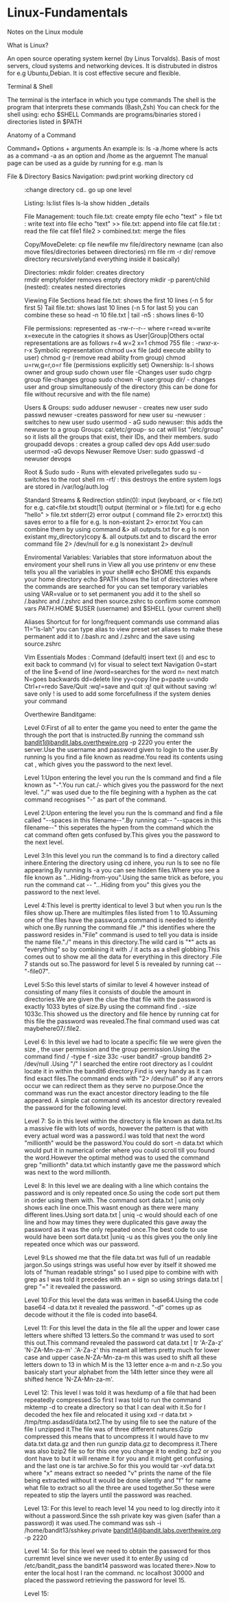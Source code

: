 # Linux-Fundamentals
Notes on the Linux module

What is Linux?

An open source operating system kernel (by Linus Torvalds).
Basis of most servers, cloud systems and networking devices.
It is distrubuted in distros for e.g Ubuntu,Debian.
It is cost effective secure and flexible.

Terminal & Shell

The terminal is the interface in which you type commands
The shell is the program that interprets these commands (Bash,Zsh)
You can check for the shell using: echo $SHELL
Commands are programs/binaries stored i directories listed in $PATH

Anatomy of a Command

Command+ Options + arguments
An example is: ls -a /home
where ls acts as a command -a as an option and /home as the arguemnt
The manual page can be used as a guide by running for e.g. man ls

File & Directory Basics
Navigation:
pwd:print working directory
cd <dir>:change directory
cd.. go up one level

Listing:
ls:list files
ls-la show hidden _details 

File Management:
touch file.txt: create empty file
echo "text" > file txt : write text into file
echo "text" >> file.txt: append into file
cat file.txt : read the file
cat file1 file2 > combined.txt: merge the files

Copy/MoveDelete:
cp file newfile
mv file/directory newname (can also move files/directories between directories)
rm file
rm -r dir/ remove directory recursively(and everything inside it basically)

Directories:
mkdir folder: creates directory    
rmdir emptyfolder removes empty directory
mkdir -p parent/child (nested): creates nested directories 

Viewing File Sections
head file.txt: shows the first 10 lines (-n 5 for first 5)
Tail file.txt: shows last 10 lines (-n 5 for last 5)
you can combine these so head -n 10 file.txt | tail -n5 : shows lines 6-10

File permissions:
represented as -rw-r--r--
where r=read w=write x=execute
in the catogries it shows as User|Group|Others
octal representations are as follows r=4 w=2 x=1
chmod 755 file : -rwxr-x-r-x
Symbolic representation chmod u+x file (add execute ability to user)
chmod g-r (remove read ability from group)
chmod u=rw,g=r,o=r file (permissions explicitly set)
Ownership:
ls-l shows owner and group
sudo chown user file -Changes user
sudo chgrp group file-changes group
sudo chown -R user:group dir/ - changes user and group simultaneously of the directory (this can be done for file without recursive and with the file name)

Users & Groups:
sudo adduser newuser - creates new user
sudo passwd newuser -creates password for new user
su -newuser : switches to new user
sudo usermod - aG sudo newuser: this adds the newuser to a group
Groups:
cat/etc/group- so cat will list  "/etc/group" so it lists all the groups that exist, their IDs, and their members.
sudo groupadd devops : creates a group called dev ops
Add user:sudo usermod -aG devops Newuser
Remove User: sudo gpasswd -d newuser devops

Root & Sudo
sudo <command> - Runs with elevated privellegates
sudo su - switches to the root shell
rm -rf/ : this destroys the entire system
logs are stored in /var/log/auth.log

Standard Streams & Redirection
stdin(0): input (keyboard, or < file.txt) for e.g. cat<file.txt 
stoudt(1) output (terminal or > file.txt) for e.g echo "hello" > file.txt
stderr(2) error output ( command file 2> error.txt) this saves error to a file  for e.g. ls non-existant 2> error.txt
You can combine them by using command  &> all outputs.txt for e.g ls non existant my_directory)copy &. all outputs.txt
and to discard the error command file 2> /dev/null for e.g ls nonexistant 2> dev/null

Enviromental Variables: Variables that store informatuon about the enviroment your shell runs in
View all you use printenv or env these tells you all the variables in your shell#
echo $HOME  this expands your home directory
echo $PATH shows the list of directories where the commands are searched for
you can set temporary variables using VAR=value
or to set permanent you add it to the shell so /.bashrc and /.zshrc and then source.zshrc to confirm 
some common vars $PATH .$HOME $USER (username) and $SHELL (your current shell)


Aliases
Shortcut for for long/frequent commands
use command alias 11="ls-lah"
you can type alias to view preset set aliases
to make these permanent add it  to /.bash.rc and /.zshrc  and the save using source.zshrc

Vim Essentials
Modes : Command (default) insert text (i) and esc to exit back to command (v) for visual to select text
Navigation
0=start of the line
$=end of line
/word=searches for the word
n= next match N=goes backwards
dd=delete line
yy=copy line
p=paste
u=undo
Ctrl+r=redo
Save/Quit
:wq!=save and quit
:q! quit without saving
:w! save only
! is used to add some forcefullness if the system denies your command


Overthewire Banditgame:

Level 0:First of all to enter the game you need to enter the game the through the port that is instructed.By running the command ssh bandit1@bandit.labs.overthewire.org -p 2220 you enter the server.Use the username and password given to login to the user.By running ls you find a file known as readme.You read its contents using cat , which gives you the password to the next level.

Level 1:Upon entering the level you run the ls command and find a file known as "-".You run cat./- which gives you the password for the next level. "./" was used due to the file begining with a hyphen as the cat command recognises "-" as part of the command.

Level 2:Upon entering the level you run the ls command and find a file called "--spaces in this filename--".By running cat-- "--spaces in this filename--" this seperates the hypen from the command which the cat command often gets confused by.This gives you the password to the next level.

Level 3:In this level you run the command ls to find a directory called inhere.Entering the directory using cd inhere, you run ls to see no file appearing.By running ls -a you can see hidden files.Where you see a file known as "...Hiding-from-you".Using the same trick as before, you run the command cat -- "...Hiding from you" this gives you the password to the next level.

Level 4:This level is prertty identical to level 3 but when you run ls the files show up.There are multimples files listed from 1 to 10.Assuming one of the files have the password,a command is needed to identify which one.By running the command file ./* this identifies where the password resides in."File" command is used to tell you data is inside the name file."./" means in this directory.The wild card is "*" acts as "everything" so by combining it with ./ it acts as a shell globbing.This comes out to show me all the data for everything in this directory .File 7 stands out so.The password for level 5 is revealed by running cat -- "-file07".

Level 5:So this level starts of similar to level 4 however instead of consisting of many files it consists of double the amount in directories.We are given the clue the that file with the password is exactly 1033 bytes of size.By using the command find . -size 1033c.This showed us the directory and file hence by running cat for this file the password was revealed.The final command used was cat maybehere07/.file2.

Level 6: In this level we had to locate a specific file we were given the size , the user permission and the group permission.Using the command find / -type f -size 33c -user bandit7 -group bandit6 2> /dev/null .Using "/" I searched the entire root directory as I couldnt locate it in within the bandit6 directory.Find is very handy as it can find exact files.The command ends with "2> /dev/null" so if any errors occur we can redirect them as they serve no purpose.Once the command was run the exact ancestor  directory leading to the file appeared. A simple cat command with its ancestor directory revealed the password for the following level.

Level 7: So in this level within the directory is file known as data.txt.Its a massive file with lots of words, however the pattern is that with every actual word was a password.I was told that next the word "millionth" would be the password.You could do sort -n data.txt which would put it in numerical order where you could scroll till you found the word.However the optimal method was to used the command grep "millionth" data.txt which instantly gave me the password which was next to the word millionth.

Level 8: In this level we are dealing with a line which contains the password and is only repeated once.So using the code sort put them in order using them with. The command sort data.txt | uniq only shows each line once.This wasnt enough as there were many different lines.Using sort data.txt | uniq -c would should each of one line and how may times they were duplicated this gave away the password as it was the only repeated once.The best code to use would have been sort data.txt |uniq -u as this gives you the only line repeated once which was our password.

Level 9:Ls showed me that the file data.txt was full of un readable jargon.So usings strings was useful how ever by itself it showed me lots of "human readable strings" so I used pipe to combine with with grep as I was told it precedes with an = sign so using strings data.txt | grep "=" it revealed the password.

Level 10:For this level the data was written in base64.Using the code base64 -d data.txt it revealed the password. "-d" comes up as decode without it the file is coded into base64.

Level 11: For this level the data in the file all the upper and lower case letters where shifted 13 letters.So the command tr was used to sort this out.This command revealed the password cat data.txt | tr 'A-Za-z' 'N-ZA-Mn-za-m' .'A-Za-z' this meant all letters pretty much for lower case and upper case.N-ZA-Mn-za-m this was used to shift all these letters down to 13 in which M is the 13 letter ence  a-m and n-z.So you basicaly start your alphabet from the 14th letter since they were all shifted hence 'N-ZA-Mn-za-m'.

Level 12: This level I was told it was hexdump of a file that had been repeatedly compressed.So first I was told to run the command mktemp -d to create a directory so that I can deal with it.So for I decoded the hex file and relocated it using xxd -r data.txt > /tmp/tmp.asdasd/data.txt2.The by using file to see the nature of the file I unzipped it.The file was of three different natures.Gzip compressed this means that to uncompress it I would have to mv data.txt data.gz and then run gunzip data.gz to decompress it.There was also bzip2 file so for this one you change it to ending .bz2 or you dont have to but it will rename it for you and it might get confusing. and the last one is tar archive.So for this you would tar -xvf data.txt where "x" means extract so needed "v" prints the name of the file being extracted without it would be done silently  and "f" for name what file to extract so all the three are used together.So these were repeated to stip the layers until the password was reached.

Level 13: For this level to reach level 14 you need to log directly into it without a password.Since the ssh private key was given (safer than a password) it was used.The command was ssh -i /home/bandit13/sshkey.private bandit14@bandit.labs.overthewire.org -p 2220 

Level 14: So for this level we need to obtain the password for thos curremnt level since we never used it to enter.By using cd /etc/bandit_pass the bandit14 password was located there>.Now to enter the local host I ran the command. nc localhost 30000 and placed the password retrieving the password for level 15.

Level 15:








